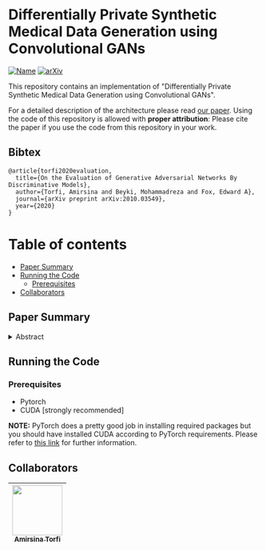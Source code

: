 # Differentially Private Synthetic Medical Data Generation using Convolutional GANs

[![Name](https://img.shields.io/github/license/astorfi/differentially-private-cgan)](https://github.com/astorfi/differentially-private-cgan/blob/master/LICENSE)
[![arXiv](https://img.shields.io/badge/arXiv-2010.03549-b31b1b.svg)](https://arxiv.org/abs/2012.11774)

This repository contains an implementation of "Differentially Private Synthetic Medical Data Generation using Convolutional GANs".


For a detailed description of the architecture please read [our paper](https://arxiv.org/abs/2012.11774). Using the code of this repository is allowed with **proper attribution**: Please cite the paper if you use the code from this repository in your work.

## Bibtex

    @article{torfi2020evaluation,
      title={On the Evaluation of Generative Adversarial Networks By Discriminative Models},
      author={Torfi, Amirsina and Beyki, Mohammadreza and Fox, Edward A},
      journal={arXiv preprint arXiv:2010.03549},
      year={2020}
    }



Table of contents
=================

<!--ts-->
   * [Paper Summary](#paper-summary)
   * [Running the Code](#Running-the-Code)
      * [Prerequisites](#Prerequisites)
   * [Collaborators](#Collaborators)
<!--te-->


## Paper Summary

<details>
<summary>Abstract</summary>

 *Deep learning models have demonstrated superior performance in several application problems, such as image classification and speech processing. However, creating a deep learning model using health record data requires addressing certain privacy challenges that bring unique concerns to researchers working in this domain. One effective way to handle such private data issues is to generate realistic synthetic data that can provide practically acceptable data quality and correspondingly the model performance. To tackle this challenge, we develop a differentially private framework for synthetic data generation using Rényi differential privacy. Our approach builds on convolutional autoencoders and convolutional generative adversarial networks to preserve some of the critical characteristics of the generated synthetic data. In addition, our model can also capture the temporal information and feature correlations that might be present in the original data. We demonstrate that our model outperforms existing state-of-the-art models under the same privacy budget using several publicly available benchmark medical datasets in both supervised and unsupervised settings.*

</details>


## Running the Code

### Prerequisites

* Pytorch
* CUDA [strongly recommended]

**NOTE:** PyTorch does a pretty good job in installing required packages but you should have installed CUDA according to PyTorch requirements.
Please refer to [this link](https://pytorch.org/) for further information.

## Collaborators

| [<img src="https://github.com/astorfi.png" width="100px;"/>](https://github.com/astorfi)<br/> [<sub>Amirsina Torfi</sub>](https://github.com/astorfi)
| --- |

<!-- ## Credit

This research conducted at [Virginia Tech](https://vt.edu/) under the supervision of [Dr. Edward A. Fox](http://fox.cs.vt.edu/foxinfo.html). -->
